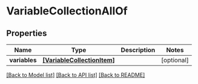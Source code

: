 # VariableCollectionAllOf

## Properties
Name | Type | Description | Notes
------------ | ------------- | ------------- | -------------
**variables** | [**[VariableCollectionItem]**](VariableCollectionItem.md) |  | [optional] 

[[Back to Model list]](../README.md#documentation-for-models) [[Back to API list]](../README.md#documentation-for-api-endpoints) [[Back to README]](../README.md)


